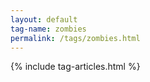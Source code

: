```yaml
---
layout: default
tag-name: zombies
permalink: /tags/zombies.html
---
```


{% include tag-articles.html %}

